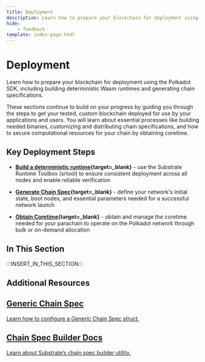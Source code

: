 ```yaml
---
title: Deployment
description: Learn how to prepare your blockchain for deployment using the Polkadot SDK, including building deterministic Wasm runtimes and generating chain specifications.
hide: 
    - feedback
template: index-page.html
---
```


# Deployment

Learn how to prepare your blockchain for deployment using the Polkadot SDK, including building deterministic Wasm runtimes and generating chain specifications.

These sections continue to build on your progress by guiding you through the steps to get your tested, custom blockchain deployed for use by your applications and users. You will learn about essential processes like building needed binaries, customizing and distributing chain specifications, and how to secure computational resources for your chain by obtaining coretime.

## Key Deployment Steps

- **[Build a deterministic runtime](/develop/parachains/deployment/build-deterministic-runtime/){target=\_blank}** - use the Substrate Runtime Toolbox (srtool) to ensure consistent deployment across all nodes and enable reliable verification

- **[Generate Chain Spec](/develop/parachains/deployment/generate-chain-specs/){target=\_blank}** - define your network's initial state, boot nodes, and essential parameters needed for a successful network launch

- **[Obtain Coretime](/develop/parachains/deployment/obtain-coretime/){target=\_blank}** - obtain and manage the coretime needed for your parachain to operate on the Polkadot network through bulk or on-demand allocation

## In This Section

:::INSERT_IN_THIS_SECTION:::

## Additional Resources

<div class="subsection-wrapper">
  <div class="card">
    <a href="https://paritytech.github.io/polkadot-sdk/master/sc_chain_spec/struct.GenericChainSpec.html" target="_blank">
      <h2 class="title">Generic Chain Spec</h2>
      <p class="description">Learn how to configure a Generic Chain Spec struct.</p>
    </a>
  </div>
    <div class="card">
    <a href="https://paritytech.github.io/polkadot-sdk/master/staging_chain_spec_builder/index.html" target="_blank">
      <h2 class="title">Chain Spec Builder Docs</h2>
      <p class="description">Learn about Substrate’s chain spec builder utility.</p>
    </a>
  </div>
</div>